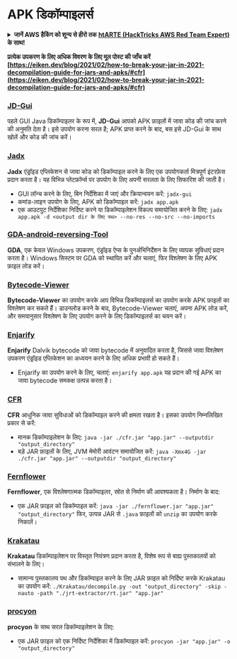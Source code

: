 # APK डिकॉम्पाइलर्स

<details>

<summary><strong>जानें AWS हैकिंग को शून्य से हीरो तक</strong> <a href="https://training.hacktricks.xyz/courses/arte"><strong>htARTE (HackTricks AWS Red Team Expert)</strong></a><strong> के साथ!</strong></summary>

HackTricks का समर्थन करने के अन्य तरीके:

* यदि आप चाहते हैं कि आपकी **कंपनी HackTricks में विज्ञापित हो** या **HackTricks को PDF में डाउनलोड करें** तो [**सब्सक्रिप्शन प्लान्स देखें**](https://github.com/sponsors/carlospolop)!
* [**आधिकारिक PEASS और HackTricks स्वैग**](https://peass.creator-spring.com) प्राप्त करें
* [**The PEASS Family**](https://opensea.io/collection/the-peass-family) की खोज करें, हमारा विशेष [**NFTs**](https://opensea.io/collection/the-peass-family) संग्रह
* **शामिल हों** 💬 [**डिस्कॉर्ड समूह**](https://discord.gg/hRep4RUj7f) या [**टेलीग्राम समूह**](https://t.me/peass) या **मुझे** **ट्विटर** 🐦 [**@carlospolopm**](https://twitter.com/carlospolopm)** का** **अनुसरण** करें।
* **अपने हैकिंग ट्रिक्स साझा करें, PRs सबमिट करके** [**HackTricks**](https://github.com/carlospolop/hacktricks) और [**HackTricks Cloud**](https://github.com/carlospolop/hacktricks-cloud) github repos में।

</details>

**प्रत्येक उपकरण के लिए अधिक विवरण के लिए मूल पोस्ट की जाँच करें [https://eiken.dev/blog/2021/02/how-to-break-your-jar-in-2021-decompilation-guide-for-jars-and-apks/#cfr](https://eiken.dev/blog/2021/02/how-to-break-your-jar-in-2021-decompilation-guide-for-jars-and-apks/#cfr)**

### [JD-Gui](https://github.com/java-decompiler/jd-gui)

पहले GUI Java डिकॉम्पाइलर के रूप में, **JD-Gui** आपको APK फ़ाइलों में जावा कोड की जांच करने की अनुमति देता है। इसे उपयोग करना सरल है; APK प्राप्त करने के बाद, बस इसे JD-Gui के साथ खोलें और कोड की जांच करें।

### [Jadx](https://github.com/skylot/jadx)

**Jadx** एंड्रॉइड एप्लिकेशन से जावा कोड को डिकॉम्पाइल करने के लिए एक उपयोगकर्ता मित्रपूर्ण इंटरफ़ेस प्रदान करता है। यह विभिन्न प्लेटफ़ॉर्म्स पर उपयोग के लिए अपनी सरलता के लिए सिफारिश की जाती है।

- GUI लॉन्च करने के लिए, बिन निर्देशिका में जाएं और क्रियान्वयन करें: `jadx-gui`
- कमांड-लाइन उपयोग के लिए, APK को डिकॉम्पाइल करें: `jadx app.apk`
- एक आउटपुट निर्देशिका निर्दिष्ट करने या डिकॉम्पाइलेशन विकल्प समायोजित करने के लिए: `jadx app.apk -d <output dir के लिए पथ> --no-res --no-src --no-imports`

### [GDA-android-reversing-Tool](https://github.com/charles2gan/GDA-android-reversing-Tool)

**GDA**, एक केवल Windows उपकरण, एंड्रॉइड ऐप्स के पुनर्अभिनिर्देशन के लिए व्यापक सुविधाएं प्रदान करता है। Windows सिस्टम पर GDA को स्थापित करें और चलाएं, फिर विश्लेषण के लिए APK फ़ाइल लोड करें।

### [Bytecode-Viewer](https://github.com/Konloch/bytecode-viewer/releases)

**Bytecode-Viewer** का उपयोग करके आप विभिन्न डिकॉम्पाइलर्स का उपयोग करके APK फ़ाइलों का विश्लेषण कर सकते हैं। डाउनलोड करने के बाद, Bytecode-Viewer चलाएं, अपना APK लोड करें, और समयानुसार विश्लेषण के लिए उपयोग करने के लिए डिकॉम्पाइलर्स का चयन करें।

### [Enjarify](https://github.com/Storyyeller/enjarify)

**Enjarify** Dalvik bytecode को जावा bytecode में अनुवादित करता है, जिससे जावा विश्लेषण उपकरण एंड्रॉइड एप्लिकेशन का अध्ययन करने के लिए अधिक प्रभावी हो सकते हैं।

- Enjarify का उपयोग करने के लिए, चलाएं: `enjarify app.apk`
यह प्रदान की गई APK का जावा bytecode समकक्ष उत्पन्न करता है।

### [CFR](https://github.com/leibnitz27/cfr)

**CFR** आधुनिक जावा सुविधाओं को डिकॉम्पाइल करने की क्षमता रखता है। इसका उपयोग निम्नलिखित प्रकार से करें:

- मानक डिकॉम्पाइलेशन के लिए: `java -jar ./cfr.jar "app.jar" --outputdir "output_directory"`
- बड़े JAR फ़ाइलों के लिए, JVM मेमोरी आवंटन समायोजित करें: `java -Xmx4G -jar ./cfr.jar "app.jar" --outputdir "output_directory"`

### [Fernflower](https://github.com/JetBrains/intellij-community/tree/master/plugins/java-decompiler/engine)

**Fernflower**, एक विश्लेषणात्मक डिकॉम्पाइलर, स्रोत से निर्माण की आवश्यकता है। निर्माण के बाद:

- एक JAR फ़ाइल को डिकॉम्पाइल करें: `java -jar ./fernflower.jar "app.jar" "output_directory"`
फिर, उत्पन्न JAR से `.java` फ़ाइलों को `unzip` का उपयोग करके निकालें।

### [Krakatau](https://github.com/Storyyeller/Krakatau)

**Krakatau** डिकॉम्पाइलेशन पर विस्तृत नियंत्रण प्रदान करता है, विशेष रूप से बाह्य पुस्तकालयों को संभालने के लिए।

- सामान्य पुस्तकालय पथ और डिकॉम्पाइल करने के लिए JAR फ़ाइल को निर्दिष्ट करके Krakatau का उपयोग करें: `./Krakatau/decompile.py -out "output_directory" -skip -nauto -path "./jrt-extractor/rt.jar" "app.jar"`

### [procyon](https://github.com/mstrobel/procyon)

**procyon** के साथ सरल डिकॉम्पाइलेशन के लिए:

- एक JAR फ़ाइल को एक निर्दिष्ट निर्देशिका में डिकॉम्पाइल करें: `procyon -jar "app.jar" -o "output_directory"`
